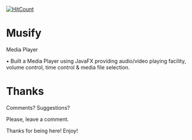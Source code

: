 [![HitCount](http://hits.dwyl.io/abhinav-codealchemist/Musify.svg)](http://hits.dwyl.io/abhinav-codealchemist/Musify)
# Musify
Media Player

• Built a Media Player using JavaFX providing audio/video playing facility, volume control, time control & media file selection.

# Thanks

Comments? Suggestions?

Please, leave a comment.

Thanks for being here! Enjoy!
